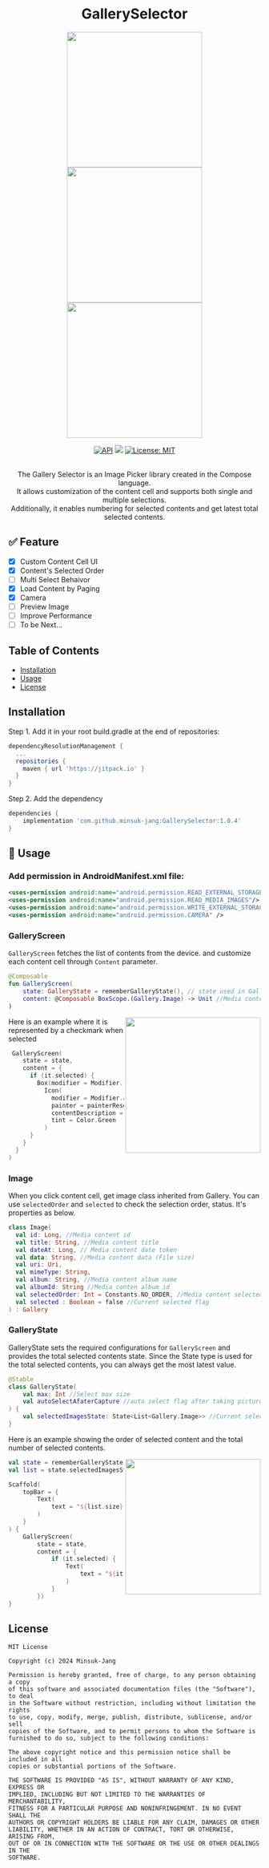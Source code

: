 <h1 align = "center">  GallerySelector </h1>
<!-- Add Gif -->
<p align = "center">
<img src= "https://github.com/minsuk-jang/GallerySelector/assets/26684848/2139f56c-a401-45a0-8cf8-3c092cffb666" width="270"/>
<img src = "https://github.com/minsuk-jang/GallerySelector/assets/26684848/0fbd38e1-d7e8-441f-92a2-70ef02e405ff" width="270"/>
<img src = "https://github.com/minsuk-jang/GallerySelector/assets/26684848/7d5abdf6-edef-4447-992f-5f47a057f24d" width="270"/>
</p>

<div align = "center">
  
[![API](https://img.shields.io/badge/API-21%2B-brightgreen.svg?style=flat)](https://android-arsenal.com/api?level=21)
[![](https://jitpack.io/v/minsuk-jang/GallerySelector.svg)](https://jitpack.io/#minsuk-jang/GallerySelector)
[![License: MIT](https://img.shields.io/badge/License-MIT-yellow.svg)](https://opensource.org/licenses/MIT)
  
<br>
 The Gallery Selector is an Image Picker library created in the Compose language. <br>
It allows customization of the content cell and supports both single and multiple selections.<br> 
Additionally, it enables numbering for selected contents and get latest total selected contents.

</div>

## ✅ Feature
- [x] Custom Content Cell UI
- [x] Content's Selected Order
- [ ] Multi Select Behaivor
- [x] Load Content by Paging
- [x] Camera
- [ ] Preview Image
- [ ] Improve Performance
- [ ] To be Next...

## Table of Contents
- [Installation](#installation)
- [Usage](#-usage)
- [License](#license)

## Installation
Step 1. Add it in your root build.gradle at the end of repositories:
``` gradle
dependencyResolutionManagement {
  ...
  repositories {
    maven { url 'https://jitpack.io' }
  }
}
```
Step 2. Add the dependency
``` gradle
dependencies {
    implementation 'com.github.minsuk-jang:GallerySelector:1.0.4'
}
```

## 🎨 Usage
### Add permission in AndroidManifest.xml file:
``` AndroidManifest.xml
<uses-permission android:name="android.permission.READ_EXTERNAL_STORAGE" />
<uses-permission android:name="android.permission.READ_MEDIA_IMAGES"/> //For SDK over 33
<uses-permission android:name="android.permission.WRITE_EXTERNAL_STORAGE" android:maxSdkVersion="28" />
<uses-permission android:name="android.permission.CAMERA" />
```

### GalleryScreen
`GalleryScreen` fetches the list of contents from the device. and customize each content cell through `Content` parameter.<br>
``` kotlin
@Composable
fun GalleryScreen(
    state: GalleryState = rememberGalleryState(), // state used in GalleryScreen
    content: @Composable BoxScope.(Gallery.Image) -> Unit //Media content cell composable 
)
```

<img src = "https://github.com/minsuk-jang/GallerySelector/assets/26684848/0fbd38e1-d7e8-441f-92a2-70ef02e405ff" align="right" width="270"/>

Here is an example where it is represented by a checkmark when selected
``` kotlin
 GalleryScreen(
    state = state,
    content = {
      if (it.selected) {
        Box(modifier = Modifier.fillMaxSize()) {
          Icon(
            modifier = Modifier.align(Alignment.TopEnd),
            painter = painterResource(id = R.drawable.done_black_24dp),
            contentDescription = null,
            tint = Color.Green
          )
      }
    }
  }
)

```

### Image
When you click content cell, get image class inherited from Gallery. You can use `selectedOrder` and `selected` to check the selection order, status. It's properties as below.
``` kotlin
class Image(
  val id: Long, //Media content id
  val title: String, //Media content title
  val dateAt: Long, // Media content date token
  val data: String, //Media content data (File size)
  val uri: Uri,
  val mimeType: String, 
  val album: String, //Media content album name
  val albumId: String //Media conten album id
  val selectedOrder: Int = Constants.NO_ORDER, //Media content selected order
  val selected : Boolean = false //Current selected flag
) : Gallery
```


### GalleryState
GalleryState sets the required configurations for `GalleryScreen` and provides the total selected contents state. 
Since the State type is used for the total selected contents, you can always get the most latest value.

``` kotlin 
@Stable
class GalleryState(
    val max: Int //Select max size
    val autoSelectAfaterCapture //auto select flag after taking picture 
) {
    val selectedImagesState: State<List<Gallery.Image>> //Current selected Content Images State
}
```

Here is an example showing the order of selected content and the total number of selected contents.

<div display= "inline-block;" >
<img src = "https://github.com/minsuk-jang/GallerySelector/assets/26684848/7d5abdf6-edef-4447-992f-5f47a057f24d" align = "right" width="270"/> 
</div>

``` kotlin
val state = rememberGalleryState(max = 10)
val list = state.selectedImagesState.value

Scaffold(
    topBar = {
        Text(
            text = "${list.size} / ${state.max}"
        )
    }
) {
    GalleryScreen(
        state = state,
        content = {
            if (it.selected) {
                Text(
                    text = "${it.selectedOrder + 1}",
                )
            }
        })
}
```

 
## License
```
MIT License

Copyright (c) 2024 Minsuk-Jang

Permission is hereby granted, free of charge, to any person obtaining a copy
of this software and associated documentation files (the "Software"), to deal
in the Software without restriction, including without limitation the rights
to use, copy, modify, merge, publish, distribute, sublicense, and/or sell
copies of the Software, and to permit persons to whom the Software is
furnished to do so, subject to the following conditions:

The above copyright notice and this permission notice shall be included in all
copies or substantial portions of the Software.

THE SOFTWARE IS PROVIDED "AS IS", WITHOUT WARRANTY OF ANY KIND, EXPRESS OR
IMPLIED, INCLUDING BUT NOT LIMITED TO THE WARRANTIES OF MERCHANTABILITY,
FITNESS FOR A PARTICULAR PURPOSE AND NONINFRINGEMENT. IN NO EVENT SHALL THE
AUTHORS OR COPYRIGHT HOLDERS BE LIABLE FOR ANY CLAIM, DAMAGES OR OTHER
LIABILITY, WHETHER IN AN ACTION OF CONTRACT, TORT OR OTHERWISE, ARISING FROM,
OUT OF OR IN CONNECTION WITH THE SOFTWARE OR THE USE OR OTHER DEALINGS IN THE
SOFTWARE.
```
